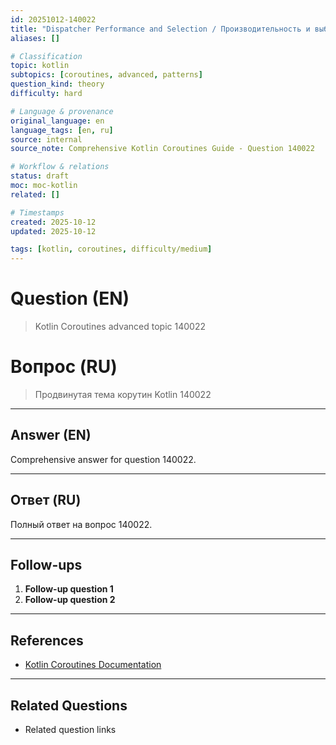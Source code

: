 ```yaml
---
id: 20251012-140022
title: "Dispatcher Performance and Selection / Производительность и выбор диспетчеров"
aliases: []

# Classification
topic: kotlin
subtopics: [coroutines, advanced, patterns]
question_kind: theory
difficulty: hard

# Language & provenance
original_language: en
language_tags: [en, ru]
source: internal
source_note: Comprehensive Kotlin Coroutines Guide - Question 140022

# Workflow & relations
status: draft
moc: moc-kotlin
related: []

# Timestamps
created: 2025-10-12
updated: 2025-10-12

tags: [kotlin, coroutines, difficulty/medium]
---
```

# Question (EN)
> Kotlin Coroutines advanced topic 140022

# Вопрос (RU)
> Продвинутая тема корутин Kotlin 140022

---

## Answer (EN)

Comprehensive answer for question 140022.

---

## Ответ (RU)

Полный ответ на вопрос 140022.

---

## Follow-ups

1. **Follow-up question 1**
2. **Follow-up question 2**

---

## References

- [Kotlin Coroutines Documentation](https://kotlinlang.org/docs/coroutines-overview.html)

---

## Related Questions

- Related question links

